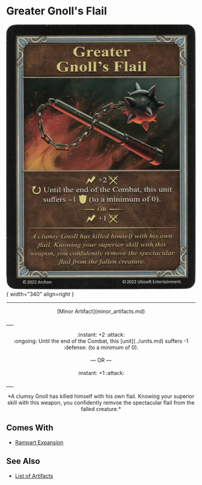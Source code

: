 # Greater Gnoll's Flail

![Greater Gnoll's Flail](../assets/artifacts_minor-greater_gnolls_flail.webp){ width="340" align=right }
___
<p style="text-align: center;" markdown>[Minor Artifact](minor_artifacts.md)</p>
___
<p style="text-align: center;" markdown>:instant: +2 :attack:<br>:ongoing: Until the end of the Combat, this [unit](../units.md) suffers -1 :defense: (to a minimum of 0).<br><br>— OR —<br><br>:instant: +1 :attack:</p>
___
<p style="text-align: center;" markdown>*A clumsy Gnoll has killed himself with his own flail. Knowing your superior skill with this weapon, you confidently remvoe the spectacular flail from the falled creature.*</p>


## Comes With

- [Rampart Expansion](../content.md)


## See Also

- [List of Artifacts](../artifacts.md)

